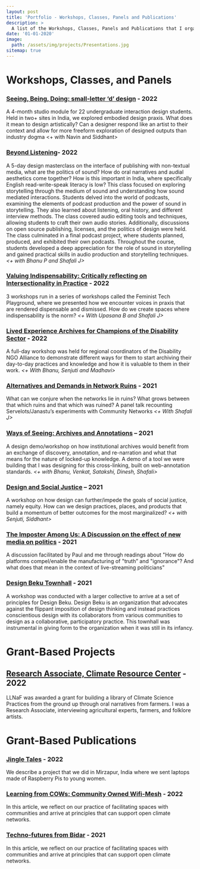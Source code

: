 ```yaml
---
layout: post
title: 'Portfolio - Workshops, Classes, Panels and Publications'
description: >
  A list of the Workshops, Classes, Panels and Publications that I organized, spoke, wrote
date: '01-01-2020'
image: 
  path: /assets/img/projects/Presentations.jpg
sitemap: true
---
```

# Workshops, Classes, and Panels
### [Seeing, Being, Doing: small-letter ‘d’ design](2022-01-01-Facilitating-a-Design-Studio-Overview.md) - 2022
A 4-month studio module for 22 undergraduate interaction design students. Held in two+ sites in India, we explored embodied design praxis. What does it mean to design artistically? Can a designer respond like an artist to their context and allow for more freeform exploration of designed outputs than industry dogma <+ with Navin and Siddhant>

### [Beyond Listening]()- 2022
A 5-day design masterclass on the interface of publishing with non-textual media, what are the politics of sound? How do oral narratives and audial aesthetics come together? How is this important in India, where specifically English read-write-speak literacy is low? This class focused on exploring storytelling through the medium of sound and understanding how sound mediated interactions. Students delved into the world of podcasts, examining the elements of podcast production and the power of sound in storytelling. They also learned about listening, oral history, and different interview methods. The class covered audio editing tools and techniques, allowing students to craft their own audio stories. Additionally, discussions on open source publishing, licenses, and the politics of design were held. The class culminated in a final podcast project, where students planned, produced, and exhibited their own podcasts. Throughout the course, students developed a deep appreciation for the role of sound in storytelling and gained practical skills in audio production and storytelling techniques.*<+ with Bhanu P and Shafali J>*

### [Valuing Indispensability: Critically reflecting on Intersectionality in Practice]() - 2022
3 workshops run in a series of workshops called the Feminist Tech Playground, where we presented how we encounter voices in praxis that are rendered dispensable and dismissed. How do we create spaces where indispensability is the norm? *<+ With Upasana B and Shafali J>*

### [Lived Experience Archives for Champions of the Disability Sector]() - 2022
A full-day workshop was held for regional coordinators of the Disability NGO Alliance to demonstrate different ways for them to start archiving their day-to-day practices and knowledge and how it is valuable to them in their work. *<+ With Bhanu, Senjuti and Madhavi>*

### [Alternatives and Demands in Network Ruins](https://twitter.com/dcwalk_/status/1381598287082500100?s=20&t=UQoNcd_xPznfUZlNuWoDbA) **-** **2021**

What can we conjure when the networks lie in ruins? What grows between that which ruins and that which was ruined? A panel talk recounting Servelots/Janastu’s experiments with Community Networks *<+ With Shafali J>*

### [Ways of Seeing: Archives and Annotations](https://www.milli.link/iaw2021/#ways-of-seeing--an-archive-annotation-workshop) **– 2021**

A design demo/workshop on how institutional archives would benefit from an exchange of discovery, annotation, and re-narration and what that means for the nature of locked-up knowledge. A demo of a tool we were building that I was designing for this cross-linking, built on web-annotation standards. *<+ with Bhanu, Venkat, Satakshi, Dinesh, Shafali>*

### [Design and Social Justice](https://twitter.com/onefuture_india/status/1386285835775987712/photo/1) **– 2021**

A workshop on how design can further/impede the goals of social justice, namely equity. How can we design practices, places, and products that build a momentum of better outcomes for the most marginalized? *<+ with Senjuti, Siddhant>*

### [The Imposter Among Us: A Discussion on the effect of new media on politics](https://twitter.com/blnaveen/status/1321689139327066112?s=20&t=sirx2jX9r_3QYdSMChImuA) - **2021**

A discussion facilitated by Paul and me through readings about "How do platforms compel/enable the manufacturing of "truth” and "ignorance"? And what does that mean in the context of live-streaming politicians"

### [Design Beku Townhall](https://twitter.com/DesignBeku/status/1305805491126247424?s=20&t=fWFgayBf_gS-tGYtN90eNQ) - **2021**

A workshop was conducted with a larger collective to arrive at a set of principles for Design Beku. Design Beku is an organization that advocates against the flippant imposition of design thinking and instead practices conscientious design with its collaborators from various communities to design as a collaborative, participatory practice. This townhall was instrumental in giving form to the organization when it was still in its infancy.

# Grant-Based Projects

## [Research Associate, Climate Resource Center]() - 2022

LLNaF was awarded a grant for building a library of Climate Science Practices from the ground up through oral narratives from farmers. I was a Research Associate, interviewing agricultural experts, farmers, and folklore artists. 

# Grant-Based Publications

### [Jingle Tales](https://criticalcode.recipes/contributions/jingle-tales) **- 2022**

We describe a project that we did in Mirzapur, India where we sent laptops made of Raspberry Pis to young women.

### [Learning from COWs: Community Owned Wifi-Mesh](https://branch.climateaction.tech/issues/issue-4/cows/) **- 2022**

In this article, we reflect on our practice of facilitating spaces with communities and arrive at principles that can support open climate networks.

### [Techno-futures from Bidar](https://one.compost.digital/fertile-technofutures-from-bidar/) **- 2021**

In this article, we reflect on our practice of facilitating spaces with communities and arrive at principles that can support open climate networks.